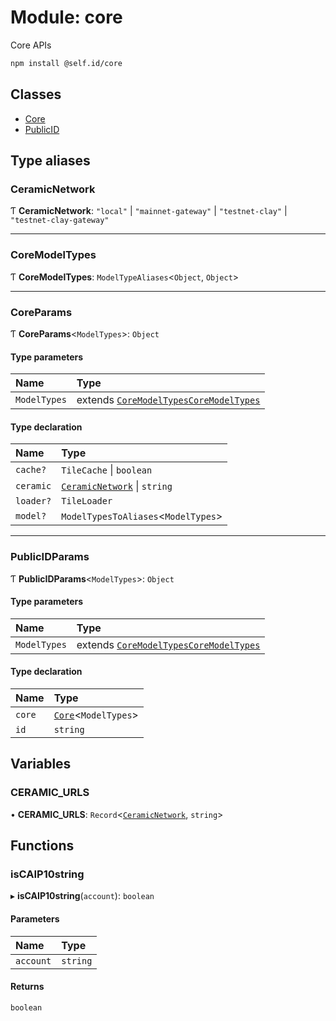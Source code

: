 # Module: core

Core APIs

```sh
npm install @self.id/core
```

## Classes

- [Core](../classes/core.Core.md)
- [PublicID](../classes/core.PublicID.md)

## Type aliases

### CeramicNetwork

Ƭ **CeramicNetwork**: ``"local"`` \| ``"mainnet-gateway"`` \| ``"testnet-clay"`` \| ``"testnet-clay-gateway"``

___

### CoreModelTypes

Ƭ **CoreModelTypes**: `ModelTypeAliases`<`Object`, `Object`\>

___

### CoreParams

Ƭ **CoreParams**<`ModelTypes`\>: `Object`

#### Type parameters

| Name | Type |
| :------ | :------ |
| `ModelTypes` | extends [`CoreModelTypes`](core.md#coremodeltypes)[`CoreModelTypes`](core.md#coremodeltypes) |

#### Type declaration

| Name | Type |
| :------ | :------ |
| `cache?` | `TileCache` \| `boolean` |
| `ceramic` | [`CeramicNetwork`](core.md#ceramicnetwork) \| `string` |
| `loader?` | `TileLoader` |
| `model?` | `ModelTypesToAliases`<`ModelTypes`\> |

___

### PublicIDParams

Ƭ **PublicIDParams**<`ModelTypes`\>: `Object`

#### Type parameters

| Name | Type |
| :------ | :------ |
| `ModelTypes` | extends [`CoreModelTypes`](core.md#coremodeltypes)[`CoreModelTypes`](core.md#coremodeltypes) |

#### Type declaration

| Name | Type |
| :------ | :------ |
| `core` | [`Core`](../classes/core.Core.md)<`ModelTypes`\> |
| `id` | `string` |

## Variables

### CERAMIC\_URLS

• **CERAMIC\_URLS**: `Record`<[`CeramicNetwork`](core.md#ceramicnetwork), `string`\>

## Functions

### isCAIP10string

▸ **isCAIP10string**(`account`): `boolean`

#### Parameters

| Name | Type |
| :------ | :------ |
| `account` | `string` |

#### Returns

`boolean`
